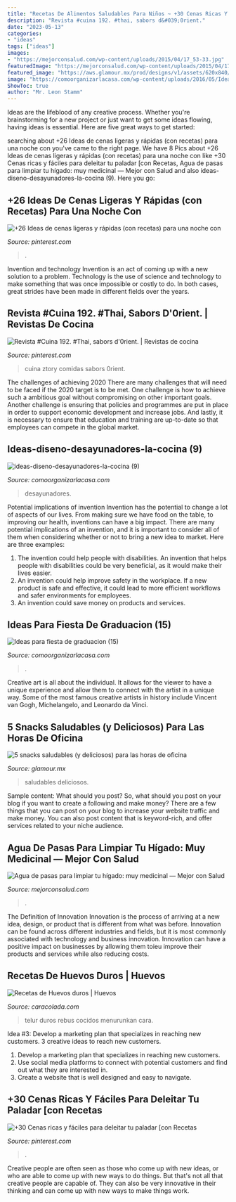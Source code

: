 ```yaml
---
title: "Recetas De Alimentos Saludables Para Niños ~ +30 Cenas Ricas Y Fáciles Para Deleitar Tu Paladar [con Recetas"
description: "Revista #cuina 192. #thai, sabors d&#039;0rient."
date: "2023-05-13"
categories:
- "ideas"
tags: ["ideas"]
images:
- "https://mejorconsalud.com/wp-content/uploads/2015/04/17_53-33.jpg"
featuredImage: "https://mejorconsalud.com/wp-content/uploads/2015/04/17_53-33.jpg"
featured_image: "https://aws.glamour.mx/prod/designs/v1/assets/620x840/235468.jpg"
image: "https://comoorganizarlacasa.com/wp-content/uploads/2016/05/Ideas-para-fiesta-de-graduacion-15.jpg"
ShowToc: true
author: "Mr. Leon Stamm"
---
```



Ideas are the lifeblood of any creative process. Whether you're brainstorming for a new project or just want to get some ideas flowing, having ideas is essential. Here are five great ways to get started: 

	

		
searching about +26 Ideas de cenas ligeras y rápidas (con recetas) para una noche con you've came to the right page. We have 8 Pics about +26 Ideas de cenas ligeras y rápidas (con recetas) para una noche con like +30 Cenas ricas y fáciles para deleitar tu paladar [con Recetas, Agua de pasas para limpiar tu hígado: muy medicinal — Mejor con Salud and also ideas-diseno-desayunadores-la-cocina (9). Here you go:
		
    
## +26 Ideas De Cenas Ligeras Y Rápidas (con Recetas) Para Una Noche Con

<img loading=lazy src="https://i.pinimg.com/736x/32/a3/72/32a3723c893d93cc9afe7f2d0cbf08ee.jpg" onerror="this.onerror=null;this.src='https://tse3.mm.bing.net/th?id=OIP.vVAuMZzZrdGDfT3Qs9PA1QHaLH&amp;pid=15.1';" alt="+26 Ideas de cenas ligeras y rápidas (con recetas) para una noche con">

_Source: pinterest.com_

>. 

	

Invention and technology
Invention is an act of coming up with a new solution to a problem. Technology is the use of science and technology to make something that was once impossible or costly to do. In both cases, great strides have been made in different fields over the years.

    
## Revista #Cuina 192. #Thai, Sabors D&#039;0rient. | Revistas De Cocina

<img loading=lazy src="https://i.pinimg.com/736x/76/c5/ad/76c5ada09b34f9556d829244f73f8692--magazines.jpg" onerror="this.onerror=null;this.src='https://tse2.mm.bing.net/th?id=OIP.aAGityzfI0mRgwi6dXuGTwHaKQ&amp;pid=15.1';" alt="Revista #Cuina 192. #Thai, sabors d&#039;0rient. | Revistas de cocina">

_Source: pinterest.com_

>cuina ztory comidas sabors 0rient. 

	

The challenges of achieving 2020
There are many challenges that will need to be faced if the 2020 target is to be met. One challenge is how to achieve such a ambitious goal without compromising on other important goals. Another challenge is ensuring that policies and programmes are put in place in order to support economic development and increase jobs. And lastly, it is necessary to ensure that education and training are up-to-date so that employees can compete in the global market.

    
## Ideas-diseno-desayunadores-la-cocina (9)

<img loading=lazy src="https://comoorganizarlacasa.com/wp-content/uploads/2017/09/ideas-diseno-desayunadores-la-cocina-9.jpg" onerror="this.onerror=null;this.src='https://tse2.mm.bing.net/th?id=OIP.l-VLSzHaLoj4Xt97D2ZjZQHaLG&amp;pid=15.1';" alt="ideas-diseno-desayunadores-la-cocina (9)">

_Source: comoorganizarlacasa.com_

>desayunadores. 

	

Potential implications of invention
Invention has the potential to change a lot of aspects of our lives. From making sure we have food on the table, to improving our health, inventions can have a big impact. There are many potential implications of an invention, and it is important to consider all of them when considering whether or not to bring a new idea to market. Here are three examples: 
1. The invention could help people with disabilities. An invention that helps people with disabilities could be very beneficial, as it would make their lives easier. 
2. An invention could help improve safety in the workplace. If a new product is safe and effective, it could lead to more efficient workflows and safer environments for employees. 
3. An invention could save money on products and services.

    
## Ideas Para Fiesta De Graduacion (15)

<img loading=lazy src="https://comoorganizarlacasa.com/wp-content/uploads/2016/05/Ideas-para-fiesta-de-graduacion-15.jpg" onerror="this.onerror=null;this.src='https://tse2.mm.bing.net/th?id=OIP.9dOjyxse0ulPpwoQvoSDsgHaKe&amp;pid=15.1';" alt="Ideas para fiesta de graduacion (15)">

_Source: comoorganizarlacasa.com_

>. 

	

Creative art is all about the individual. It allows for the viewer to have a unique experience and allow them to connect with the artist in a unique way. Some of the most famous creative artists in history include Vincent van Gogh, Michelangelo, and Leonardo da Vinci.

    
## 5 Snacks Saludables (y Deliciosos) Para Las Horas De Oficina

<img loading=lazy src="https://aws.glamour.mx/prod/designs/v1/assets/620x840/235468.jpg" onerror="this.onerror=null;this.src='https://tse4.mm.bing.net/th?id=OIP.5kpHdJzgRqoMuHoIapVThwHaKC&amp;pid=15.1';" alt="5 snacks saludables (y deliciosos) para las horas de oficina">

_Source: glamour.mx_

>saludables deliciosos. 

	

Sample content: What should you post?
So, what should you post on your blog if you want to create a following and make money? 
There are a few things that you can post on your blog to increase your website traffic and make money. You can also post content that is keyword-rich, and offer services related to your niche audience.

    
## Agua De Pasas Para Limpiar Tu Hígado: Muy Medicinal — Mejor Con Salud

<img loading=lazy src="https://mejorconsalud.com/wp-content/uploads/2015/04/17_53-33.jpg" onerror="this.onerror=null;this.src='https://tse4.mm.bing.net/th?id=OIP.zk7eYYNp7kG-HNZJADgRgAHaE8&amp;pid=15.1';" alt="Agua de pasas para limpiar tu hígado: muy medicinal — Mejor con Salud">

_Source: mejorconsalud.com_

>. 

	

The Definition of Innovation
Innovation is the process of arriving at a new idea, design, or product that is different from what was before. Innovation can be found across different industries and fields, but it is most commonly associated with technology and business innovation. Innovation can have a positive impact on businesses by allowing them toieu improve their products and services while also reducing costs.

    
## Recetas De Huevos Duros | Huevos

<img loading=lazy src="https://www.caracolada.com/uploads/documents/djnmsfmlllwjwffhmmwsckqfuceegh.jpeg" onerror="this.onerror=null;this.src='https://tse2.mm.bing.net/th?id=OIP.fsxmbCH5nKZjX7CoQvYa1wAAAA&amp;pid=15.1';" alt="Recetas de Huevos duros | Huevos">

_Source: caracolada.com_

>telur duros rebus cocidos menurunkan cara. 

	

Idea #3: Develop a marketing plan that specializes in reaching new customers.
3 creative ideas to reach new customers.
1. Develop a marketing plan that specializes in reaching new customers. 
2. Use social media platforms to connect with potential customers and find out what they are interested in. 
3. Create a website that is well designed and easy to navigate.

    
## +30 Cenas Ricas Y Fáciles Para Deleitar Tu Paladar [con Recetas

<img loading=lazy src="https://i.pinimg.com/736x/c4/f2/60/c4f260c10f2b875769a33219ebb46a14.jpg" onerror="this.onerror=null;this.src='https://tse2.mm.bing.net/th?id=OIP.tnVPA3B4ocrzkE05UvLaqAHaLG&amp;pid=15.1';" alt="+30 Cenas ricas y fáciles para deleitar tu paladar [con Recetas">

_Source: pinterest.com_

>. 

	

Creative people are often seen as those who come up with new ideas, or who are able to come up with new ways to do things. But that's not all that creative people are capable of. They can also be very innovative in their thinking and can come up with new ways to make things work.

